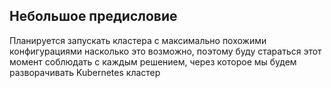 ## Небольшое предисловие

Планируется запускать кластера с максимально похожими конфигурациями насколько это возможно, поэтому буду стараться этот момент соблюдать с каждым решением, через которое мы будем разворачивать Kubernetes кластер

